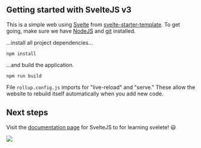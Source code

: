 ## Getting started with SvelteJS v3

This is a simple web using [Svelte](https://v3.svelte.technology) from [svelte-starter-template](https://github.com/Holben888/svelte-starter-template.git). To get going, make sure we have [NodeJS](https://nodejs.org/en/) and [git](https://git-scm.com/book/en/v2/Getting-Started-Installing-Git) installed.

...install all project dependencies...

```
npm install
```

...and build the application.

```
npm run build
```

File `rollup.config.js` imports for "live-reload" and "serve." These allow the website to rebuild itself automatically when you add new code.

## Next steps

Visit the [documentation page](https://svelte.dev/docs) for SvelteJS to for learning svelete! :smiley:

[<img src="https://www.netlify.com/img/deploy/button.svg">](https://app.netlify.com/start/deploy)

